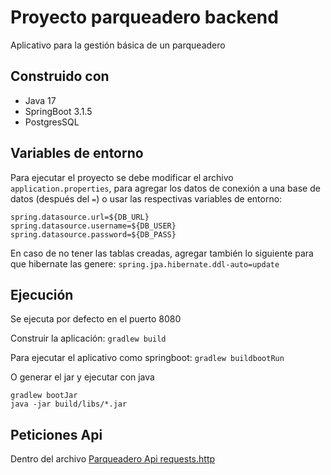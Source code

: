 
# Proyecto parqueadero backend

Aplicativo para la gestión básica de un parqueadero


## Construido con

- Java 17
- SpringBoot 3.1.5
- PostgresSQL

## Variables de entorno

Para ejecutar el proyecto se debe modificar el archivo `application.properties`, para agregar los datos de conexión a una base de datos (después del `=`) o usar las respectivas variables de entorno:
```
spring.datasource.url=${DB_URL}
spring.datasource.username=${DB_USER}
spring.datasource.password=${DB_PASS}
```
En caso de no tener las tablas creadas, agregar también lo siguiente para que hibernate las genere:
`spring.jpa.hibernate.ddl-auto=update`


## Ejecución

Se ejecuta por defecto en el puerto 8080

Construir la aplicación:
`gradlew build`

Para ejecutar el aplicativo como springboot:
`gradlew buildbootRun`

O generar el jar y ejecutar con java
```
gradlew bootJar
java -jar build/libs/*.jar
```
## Peticiones Api

Dentro del archivo [Parqueadero Api requests.http](src/api_requests.http)